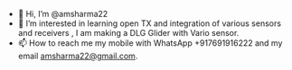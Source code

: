 - 👋 Hi, I’m @amsharma22
- 👀 I’m interested in learning open TX and  integration of various sensors and receivers , I am making a DLG Glider with Vario sensor.
- 📫 How to reach me my mobile with WhatsApp +917691916222 and my email amsharma22@gmail.com.

<!---
amsharma22/amsharma22 is a ✨ special ✨ repository because its `README.md` (this file) appears on your GitHub profile.
You can click the Preview link to take a look at your changes.
--->

